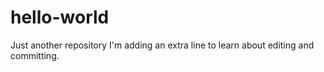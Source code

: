 # hello-world
Just another repository
I'm adding an extra line to learn about editing and committing.
